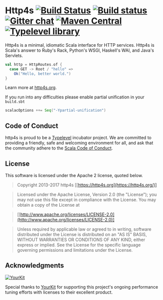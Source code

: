 # Http4s [![Build Status](https://travis-ci.org/http4s/http4s.svg?branch=master)](https://travis-ci.org/http4s/http4s) [![Build status](https://ci.appveyor.com/api/projects/status/aprulmaagd5u1705?svg=true)](https://ci.appveyor.com/project/ChristopherDavenport/http4s-m0hqu) [![Gitter chat](https://badges.gitter.im/http4s/http4s.png)](https://gitter.im/http4s/http4s) [![Maven Central](https://maven-badges.herokuapp.com/maven-central/org.http4s/http4s-core_2.12/badge.svg)](https://maven-badges.herokuapp.com/maven-central/org.http4s/http4s-core_2.12) [![Typelevel library](https://img.shields.io/badge/typelevel-library-green.svg)](https://typelevel.org/projects/#http4s)

Http4s is a minimal, idiomatic Scala interface for HTTP services.  Http4s is
Scala's answer to Ruby's Rack, Python's WSGI, Haskell's WAI, and Java's
Servlets.

```scala
val http = HttpRoutes.of {
  case GET -> Root / "hello" =>
    Ok("Hello, better world.")
}
```

Learn more at [http4s.org](https://http4s.org/).

If you run into any difficulties please enable partial unification in your `build.sbt`

```scala
scalacOptions ++= Seq("-Ypartial-unification")
```

## Code of Conduct

http4s is proud to be a [Typelevel](https://typelevel.org/) incubator
project.  We are committed to providing a friendly, safe and welcoming
environment for all, and ask that the community adhere to the [Scala
Code of Conduct](https://http4s.org/code-of-conduct/).

## License

This software is licensed under the Apache 2 license, quoted below.

> Copyright 2013-2017 http4s [[https://http4s.org](https://http4s.org/)]

> Licensed under the Apache License, Version 2.0 (the "License"); you may not use this file except in compliance with the License. You may obtain a copy of the License at

> [[http://www.apache.org/licenses/LICENSE-2.0](http://www.apache.org/licenses/LICENSE-2.0)]

> Unless required by applicable law or agreed to in writing, software distributed under the License is distributed on an "AS IS" BASIS, WITHOUT WARRANTIES OR CONDITIONS OF ANY KIND, either express or implied. See the License for the specific language governing permissions and limitations under the License.

## Acknowledgments

[![YourKit](https://www.yourkit.com/images/yklogo.png)](https://www.yourkit.com/)

Special thanks to [YourKit](https://www.yourkit.com/) for supporting this project's ongoing performance tuning efforts with licenses to their excellent product.


